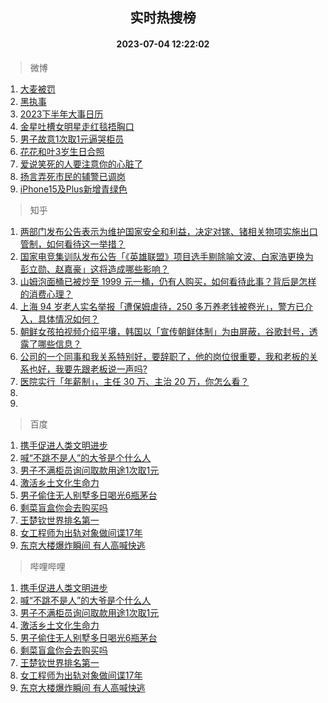 <div align="center"><h2>实时热搜榜</h2><h4>2023-07-04 12:22:02</h4></div>

> 微博  

1. [大麦被罚](https://s.weibo.com/weibo?q=%23%E5%A4%A7%E9%BA%A6%E8%A2%AB%E7%BD%9A%23&t=31&band_rank=1&Refer=top)<br />
2. [黑执事](https://s.weibo.com/weibo?q=%E9%BB%91%E6%89%A7%E4%BA%8B&t=31&band_rank=2&Refer=top)<br />
3. [2023下半年大事日历](https://s.weibo.com/weibo?q=%232023%E4%B8%8B%E5%8D%8A%E5%B9%B4%E5%A4%A7%E4%BA%8B%E6%97%A5%E5%8E%86%23&t=31&band_rank=3&Refer=top)<br />
4. [金星吐槽女明星走红毯捂胸口](https://s.weibo.com/weibo?q=%23%E9%87%91%E6%98%9F%E5%90%90%E6%A7%BD%E5%A5%B3%E6%98%8E%E6%98%9F%E8%B5%B0%E7%BA%A2%E6%AF%AF%E6%8D%82%E8%83%B8%E5%8F%A3%23&t=31&band_rank=4&Refer=top)<br />
5. [男子故意1次取1元逼哭柜员](https://s.weibo.com/weibo?q=%23%E7%94%B7%E5%AD%90%E6%95%85%E6%84%8F1%E6%AC%A1%E5%8F%961%E5%85%83%E9%80%BC%E5%93%AD%E6%9F%9C%E5%91%98%23&t=31&band_rank=5&Refer=top)<br />
6. [花花和叶3岁生日合照](https://s.weibo.com/weibo?q=%23%E8%8A%B1%E8%8A%B1%E5%92%8C%E5%8F%B63%E5%B2%81%E7%94%9F%E6%97%A5%E5%90%88%E7%85%A7%23&t=31&band_rank=6&Refer=top)<br />
7. [爱说笑死的人要注意你的心脏了](https://s.weibo.com/weibo?q=%23%E7%88%B1%E8%AF%B4%E7%AC%91%E6%AD%BB%E7%9A%84%E4%BA%BA%E8%A6%81%E6%B3%A8%E6%84%8F%E4%BD%A0%E7%9A%84%E5%BF%83%E8%84%8F%E4%BA%86%23&t=31&band_rank=7&Refer=top)<br />
8. [扬言弄死市民的辅警已调岗](https://s.weibo.com/weibo?q=%23%E6%89%AC%E8%A8%80%E5%BC%84%E6%AD%BB%E5%B8%82%E6%B0%91%E7%9A%84%E8%BE%85%E8%AD%A6%E5%B7%B2%E8%B0%83%E5%B2%97%23&t=31&band_rank=8&Refer=top)<br />
9. [iPhone15及Plus新增青绿色](https://s.weibo.com/weibo?q=%23iPhone15%E5%8F%8APlus%E6%96%B0%E5%A2%9E%E9%9D%92%E7%BB%BF%E8%89%B2%23&t=31&band_rank=9&Refer=top)<br />

> 知乎  

1. [两部门发布公告表示为维护国家安全和利益，决定对镓、锗相关物项实施出口管制，如何看待这一举措？](https://www.zhihu.com/question/610105939)<br />
2. [国家电竞集训队发布公告「《英雄联盟》项目选手剔除喻文波、白家浩更换为彭立勋、赵嘉豪」这将造成哪些影响？](https://www.zhihu.com/question/610188481)<br />
3. [山姆泡面桶已被炒至 1999 元一桶，仍有人购买，如何看待此事？背后是怎样的消费心理？](https://www.zhihu.com/question/610060285)<br />
4. [上海 94 岁老人实名举报「遭保姆虐待，250 多万养老钱被卷光」，警方已介入，具体情况如何？](https://www.zhihu.com/question/610021603)<br />
5. [朝鲜女孩拍视频介绍平壤，韩国以「宣传朝鲜体制」为由屏蔽，谷歌封号，透露了哪些信息？](https://www.zhihu.com/question/610162816)<br />
6. [公司的一个同事和我关系特别好，要辞职了，他的岗位很重要，我和老板的关系也好，我要先跟老板说一声吗?](https://www.zhihu.com/question/609530299)<br />
7. [医院实行「年薪制」，主任 30 万、主治 20 万，你怎么看？](https://www.zhihu.com/question/610087179)<br />
8. []()<br />
9. []()<br />

> 百度  

1. [携手促进人类文明进步](https://www.baidu.com/s?wd=%E6%90%BA%E6%89%8B%E4%BF%83%E8%BF%9B%E4%BA%BA%E7%B1%BB%E6%96%87%E6%98%8E%E8%BF%9B%E6%AD%A5&sa=fyb_news&rsv_dl=fyb_news)<br />
2. [喊“不跳不是人”的大爷是个什么人](https://www.baidu.com/s?wd=%E5%96%8A%E2%80%9C%E4%B8%8D%E8%B7%B3%E4%B8%8D%E6%98%AF%E4%BA%BA%E2%80%9D%E7%9A%84%E5%A4%A7%E7%88%B7%E6%98%AF%E4%B8%AA%E4%BB%80%E4%B9%88%E4%BA%BA&sa=fyb_news&rsv_dl=fyb_news)<br />
3. [男子不满柜员询问取款用途1次取1元](https://www.baidu.com/s?wd=%E7%94%B7%E5%AD%90%E4%B8%8D%E6%BB%A1%E6%9F%9C%E5%91%98%E8%AF%A2%E9%97%AE%E5%8F%96%E6%AC%BE%E7%94%A8%E9%80%941%E6%AC%A1%E5%8F%961%E5%85%83&sa=fyb_news&rsv_dl=fyb_news)<br />
4. [激活乡土文化生命力](https://www.baidu.com/s?wd=%E6%BF%80%E6%B4%BB%E4%B9%A1%E5%9C%9F%E6%96%87%E5%8C%96%E7%94%9F%E5%91%BD%E5%8A%9B&sa=fyb_news&rsv_dl=fyb_news)<br />
5. [男子偷住无人别墅多日喝光6瓶茅台](https://www.baidu.com/s?wd=%E7%94%B7%E5%AD%90%E5%81%B7%E4%BD%8F%E6%97%A0%E4%BA%BA%E5%88%AB%E5%A2%85%E5%A4%9A%E6%97%A5%E5%96%9D%E5%85%896%E7%93%B6%E8%8C%85%E5%8F%B0&sa=fyb_news&rsv_dl=fyb_news)<br />
6. [剩菜盲盒你会去购买吗](https://www.baidu.com/s?wd=%E5%89%A9%E8%8F%9C%E7%9B%B2%E7%9B%92%E4%BD%A0%E4%BC%9A%E5%8E%BB%E8%B4%AD%E4%B9%B0%E5%90%97&sa=fyb_news&rsv_dl=fyb_news)<br />
7. [王楚钦世界排名第一](https://www.baidu.com/s?wd=%E7%8E%8B%E6%A5%9A%E9%92%A6%E4%B8%96%E7%95%8C%E6%8E%92%E5%90%8D%E7%AC%AC%E4%B8%80&sa=fyb_news&rsv_dl=fyb_news)<br />
8. [女工程师为出轨对象做间谍17年](https://www.baidu.com/s?wd=%E5%A5%B3%E5%B7%A5%E7%A8%8B%E5%B8%88%E4%B8%BA%E5%87%BA%E8%BD%A8%E5%AF%B9%E8%B1%A1%E5%81%9A%E9%97%B4%E8%B0%8D17%E5%B9%B4&sa=fyb_news&rsv_dl=fyb_news)<br />
9. [东京大楼爆炸瞬间 有人高喊快逃](https://www.baidu.com/s?wd=%E4%B8%9C%E4%BA%AC%E5%A4%A7%E6%A5%BC%E7%88%86%E7%82%B8%E7%9E%AC%E9%97%B4+%E6%9C%89%E4%BA%BA%E9%AB%98%E5%96%8A%E5%BF%AB%E9%80%83&sa=fyb_news&rsv_dl=fyb_news)<br />

> 哔哩哔哩  

1. [携手促进人类文明进步](https://www.baidu.com/s?wd=%E6%90%BA%E6%89%8B%E4%BF%83%E8%BF%9B%E4%BA%BA%E7%B1%BB%E6%96%87%E6%98%8E%E8%BF%9B%E6%AD%A5&sa=fyb_news&rsv_dl=fyb_news)<br />
2. [喊“不跳不是人”的大爷是个什么人](https://www.baidu.com/s?wd=%E5%96%8A%E2%80%9C%E4%B8%8D%E8%B7%B3%E4%B8%8D%E6%98%AF%E4%BA%BA%E2%80%9D%E7%9A%84%E5%A4%A7%E7%88%B7%E6%98%AF%E4%B8%AA%E4%BB%80%E4%B9%88%E4%BA%BA&sa=fyb_news&rsv_dl=fyb_news)<br />
3. [男子不满柜员询问取款用途1次取1元](https://www.baidu.com/s?wd=%E7%94%B7%E5%AD%90%E4%B8%8D%E6%BB%A1%E6%9F%9C%E5%91%98%E8%AF%A2%E9%97%AE%E5%8F%96%E6%AC%BE%E7%94%A8%E9%80%941%E6%AC%A1%E5%8F%961%E5%85%83&sa=fyb_news&rsv_dl=fyb_news)<br />
4. [激活乡土文化生命力](https://www.baidu.com/s?wd=%E6%BF%80%E6%B4%BB%E4%B9%A1%E5%9C%9F%E6%96%87%E5%8C%96%E7%94%9F%E5%91%BD%E5%8A%9B&sa=fyb_news&rsv_dl=fyb_news)<br />
5. [男子偷住无人别墅多日喝光6瓶茅台](https://www.baidu.com/s?wd=%E7%94%B7%E5%AD%90%E5%81%B7%E4%BD%8F%E6%97%A0%E4%BA%BA%E5%88%AB%E5%A2%85%E5%A4%9A%E6%97%A5%E5%96%9D%E5%85%896%E7%93%B6%E8%8C%85%E5%8F%B0&sa=fyb_news&rsv_dl=fyb_news)<br />
6. [剩菜盲盒你会去购买吗](https://www.baidu.com/s?wd=%E5%89%A9%E8%8F%9C%E7%9B%B2%E7%9B%92%E4%BD%A0%E4%BC%9A%E5%8E%BB%E8%B4%AD%E4%B9%B0%E5%90%97&sa=fyb_news&rsv_dl=fyb_news)<br />
7. [王楚钦世界排名第一](https://www.baidu.com/s?wd=%E7%8E%8B%E6%A5%9A%E9%92%A6%E4%B8%96%E7%95%8C%E6%8E%92%E5%90%8D%E7%AC%AC%E4%B8%80&sa=fyb_news&rsv_dl=fyb_news)<br />
8. [女工程师为出轨对象做间谍17年](https://www.baidu.com/s?wd=%E5%A5%B3%E5%B7%A5%E7%A8%8B%E5%B8%88%E4%B8%BA%E5%87%BA%E8%BD%A8%E5%AF%B9%E8%B1%A1%E5%81%9A%E9%97%B4%E8%B0%8D17%E5%B9%B4&sa=fyb_news&rsv_dl=fyb_news)<br />
9. [东京大楼爆炸瞬间 有人高喊快逃](https://www.baidu.com/s?wd=%E4%B8%9C%E4%BA%AC%E5%A4%A7%E6%A5%BC%E7%88%86%E7%82%B8%E7%9E%AC%E9%97%B4+%E6%9C%89%E4%BA%BA%E9%AB%98%E5%96%8A%E5%BF%AB%E9%80%83&sa=fyb_news&rsv_dl=fyb_news)<br />
